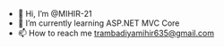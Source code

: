 - 👋 Hi, I’m @MIHIR-21
- 🌱 I’m currently learning ASP.NET MVC Core
- 📫 How to reach me trambadiyamihir635@gmail.com


<!---
MIHIR-21/MIHIR-21 is a ✨ special ✨ repository because its `README.md` (this file) appears on your GitHub profile.
You can click the Preview link to take a look at your changes.
--->
